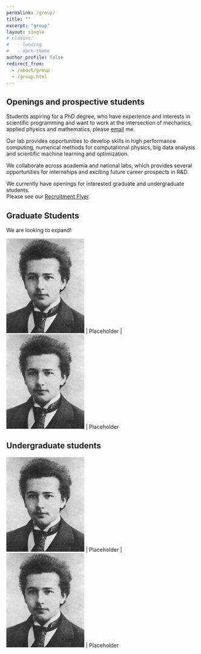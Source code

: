 ```yaml
---
permalink: /group/
title: ""
excerpt: "group"
layout: single
# classes:
#   - landing
#   - dark-theme
author_profile: false
redirect_from: 
  - /about/group
  - /group.html
---
```


## Openings and prospective students 

Students aspiring for a PhD degree, who have experience and interests in scientific programming and want to work 
at the intersection of mechanics, applied physics and mathematics, please [email](mailto:sidgs@iastate.edu) me.

Our lab provides opportunities to develop skills in high performance computing, numerical methods for computational physics,
big data analysis and scientific machine learning and optimization. 

We collaborate across academia and national labs, which provides
several opportunities for internships and exciting future career prospects in R&D.

We currently have openings for interested graduate and undergraduate students.  
Please see our [Recruitment Flyer](../files/cv.pdf).


## Graduate Students

We are looking to expand!

<div class="grad"></div>

![gradim](../images/einstein.jpg)  | Placeholder  |![gradim](../images/einstein.jpg)  | Placeholder 


## Undergraduate students

<div class="grad"></div>

![gradim](../images/einstein.jpg)  | Placeholder  |![gradim](../images/einstein.jpg)  | Placeholder 

<!-- 
{: .grad_table } -->



